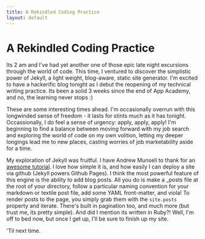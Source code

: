 ```yaml
---
title: A Rekindled Coding Practice
layout: default
---
```


# A Rekindled Coding Practice 

Its 2 am and I've had yet another one of those epic late night excursions through the world of code. This time, I ventured to discover the simplistic power of Jekyll, a light weight, blog-aware, static site generator. I'm excited to have a hackerific blog tonight as I debut the reopening of my technical writing practice. Its been a solid 3 weeks since the end of App Academy, and no, the learning never stops :)

These are some interesting times ahead. I'm occasionally overrun with this longwinded sense of freedom - it lasts for stints much as it has tonight. Occassionally, I do feel a sense of urgency: apply, apply, apply! I'm beginning to find a balance between moving forward with my job search and exploring the world of code on my own volition, letting my deeper longings lead me to new places, casting worries of job marketability aside for a time.

My exploration of Jekyll was fruitful. I have Andrew Munsell to thank for an [awesome tutorial](http://www.andrewmunsell.com/blog/ultimate-jekyll-tutorial/). I love how simple it is, and how easily I can deploy a site via github (Jekyll powers Github Pages). I think the most powerful feature of this engine is the ability to add blog posts. All you do is make a _posts file at the root of your directory, follow a particular naming convention for your markdown or textile post file, add some YAML front-matter, and viola! To render posts to the page, you simply grab them with the `site.posts` property and iterate. There's built in pagination too, and much more (but trust me, its pretty simple). And did I mention its written in Ruby?! Well, I'm off to bed now, but once I get up, I'll be sure to finish up my site.

'Til next time.
 